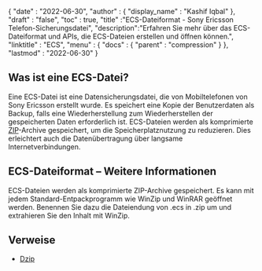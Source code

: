 {
  "date" : "2022-06-30",
  "author" : {
    "display_name" : "Kashif Iqbal"
},
  "draft" : "false",
  "toc" : true,
  "title" :"ECS-Dateiformat - Sony Ericsson Telefon-Sicherungsdatei",
  "description":"Erfahren Sie mehr über das ECS-Dateiformat und APIs, die ECS-Dateien erstellen und öffnen können.",
  "linktitle" : "ECS",
  "menu" : {
    "docs" : {
      "parent" : "compression"
}
},
  "lastmod" : "2022-06-30"
}

## Was ist eine ECS-Datei?

Eine ECS-Datei ist eine Datensicherungsdatei, die von Mobiltelefonen von Sony Ericsson erstellt wurde. Es speichert eine Kopie der Benutzerdaten als Backup, falls eine Wiederherstellung zum Wiederherstellen der gespeicherten Daten erforderlich ist. ECS-Dateien werden als komprimierte [ZIP](/de/compression/zip/)-Archive gespeichert, um die Speicherplatznutzung zu reduzieren. Dies erleichtert auch die Datenübertragung über langsame Internetverbindungen.

## ECS-Dateiformat – Weitere Informationen

ECS-Dateien werden als komprimierte ZIP-Archive gespeichert. Es kann mit jedem Standard-Entpackprogramm wie WinZip und WinRAR geöffnet werden. Benennen Sie dazu die Dateiendung von .ecs in .zip um und extrahieren Sie den Inhalt mit WinZip.

## Verweise

* [Dzip](https://speeddemosarchive.com/dzip/)

